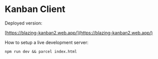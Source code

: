 # Kanban Client

Deployed version:

[https://blazing-kanban2.web.app/](https://blazing-kanban2.web.app/)

How to setup a live development server:
```
npm run dev && parcel index.html
```

